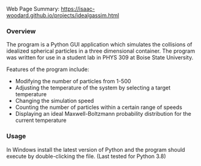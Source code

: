 Web Page Summary: https://isaac-woodard.github.io/projects/idealgassim.html

### Overview
The program is a Python GUI application which simulates the collisions of idealized spherical particles in a three dimensional container. The program was written for use in a student lab in PHYS 309 at Boise State University. 

Features of the program include:
- Modifying the number of particles from 1-500
- Adjusting the temperature of the system by selecting a target temperature
- Changing the simulation speed
- Counting the number of particles within a certain range of speeds
- Displaying an ideal Maxwell-Boltzmann probability distribution for the current temperature

### Usage
In Windows install the latest version of Python and the program should execute by double-clicking the file. (Last tested for Python 3.8)
